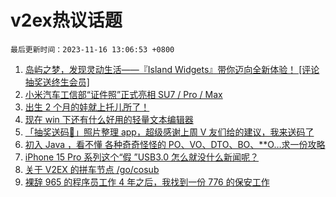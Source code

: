 # v2ex热议话题

`最后更新时间：2023-11-16 13:06:53 +0800`

1. [岛屿之梦，发现灵动生活——『Island Widgets』带你迈向全新体验！ [评论抽奖送终生会员]](https://www.v2ex.com/t/992091)
1. [小米汽车工信部“证件照”正式亮相 SU7 / Pro / Max](https://www.v2ex.com/t/992170)
1. [出生 2 个月的娃就上托儿所了！](https://www.v2ex.com/t/992301)
1. [现在 win 下还有什么好用的轻量文本编辑器](https://www.v2ex.com/t/992137)
1. [「抽奖送码🎁」照片整理 app，超级感谢上周 V 友们给的建议，我来送码了](https://www.v2ex.com/t/992356)
1. [初入 Java ，看不懂 各种奇奇怪怪的 PO、VO、DTO、BO、**O…求一份攻略](https://www.v2ex.com/t/992296)
1. [iPhone 15 Pro 系列这个“假 ”USB3.0 怎么就没什么新闻呢？](https://www.v2ex.com/t/992216)
1. [关于 V2EX 的拼车节点 /go/cosub](https://www.v2ex.com/t/992206)
1. [裸辞 965 的程序员工作 4 年之后，我找到一份 776 的保安工作](https://www.v2ex.com/t/992244)

